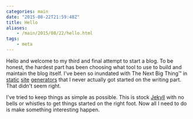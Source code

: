 ```yaml
---
categories: main
date: "2015-08-22T21:59:48Z"
title: Hello
aliases:
    - /main/2015/08/22/hello.html
tags:
    - meta
---
```


Hello and welcome to my third and final attempt to start a blog. To be honest, the hardest part has been choosing what tool to use to build and maintain the blog itself. I've been so inundated with The Next Big Thing™ in [static][Metalsmith] [site][Octopress] [generators][StaticGen] that I never actually got started on the writing part. That didn't seem right.

I've tried to keep things as simple as possible. This is stock [Jekyll][Jekyll] with no bells or whistles to get things started on the right foot. Now all I need to do is make something interesting happen.


[Metalsmith]: http://www.metalsmith.io/
[Octopress]: http://octopress.org/
[StaticGen]: https://www.staticgen.com
[Jekyll]: http://jekyllrb.com/
